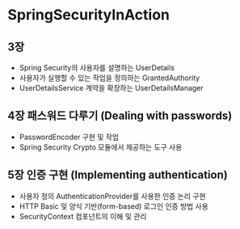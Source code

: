 # SpringSecurityInAction 

## 3장
- Spring Security의 사용자를 설명하는 UserDetails
- 사용자가 실행할 수 있는 작업을 정의하는 GrantedAuthority
- UserDetailsService 계약을 확장하는 UserDetailsManager

## 4장 패스워드 다루기 (Dealing with passwords)
- PasswordEncoder 구현 및 작업
- Spring Security Crypto 모듈에서 제공하는 도구 사용

## 5장 인증 구현 (Implementing authentication)
- 사용자 정의 AuthenticationProvider를 사용한 인증 논리 구현
- HTTP Basic 및 양식 기반(form-based) 로그인 인증 방법 사용
- SecurityContext 컴포넌트의 이해 및 관리